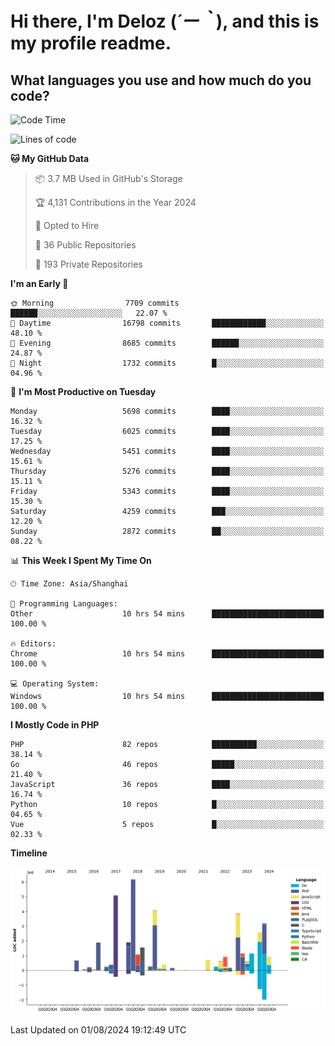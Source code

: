 # **Hi there, I'm Deloz (*´ー｀*), and this is my profile readme.**

## **What languages you use and how much do you code?**

<!--START_SECTION:waka-->
![Code Time](http://img.shields.io/badge/Code%20Time-4%2C502%20hrs%2030%20mins-blue)

![Lines of code](https://img.shields.io/badge/From%20Hello%20World%20I%27ve%20Written-40.5%20million%20lines%20of%20code-blue)

**🐱 My GitHub Data** 

> 📦 3.7 MB Used in GitHub's Storage 
 > 
> 🏆 4,131 Contributions in the Year 2024
 > 
> 💼 Opted to Hire
 > 
> 📜 36 Public Repositories 
 > 
> 🔑 193 Private Repositories 
 > 
**I'm an Early 🐤** 

```text
🌞 Morning                7709 commits        ██████░░░░░░░░░░░░░░░░░░░   22.07 % 
🌆 Daytime                16798 commits       ████████████░░░░░░░░░░░░░   48.10 % 
🌃 Evening                8685 commits        ██████░░░░░░░░░░░░░░░░░░░   24.87 % 
🌙 Night                  1732 commits        █░░░░░░░░░░░░░░░░░░░░░░░░   04.96 % 
```
📅 **I'm Most Productive on Tuesday** 

```text
Monday                   5698 commits        ████░░░░░░░░░░░░░░░░░░░░░   16.32 % 
Tuesday                  6025 commits        ████░░░░░░░░░░░░░░░░░░░░░   17.25 % 
Wednesday                5451 commits        ████░░░░░░░░░░░░░░░░░░░░░   15.61 % 
Thursday                 5276 commits        ████░░░░░░░░░░░░░░░░░░░░░   15.11 % 
Friday                   5343 commits        ████░░░░░░░░░░░░░░░░░░░░░   15.30 % 
Saturday                 4259 commits        ███░░░░░░░░░░░░░░░░░░░░░░   12.20 % 
Sunday                   2872 commits        ██░░░░░░░░░░░░░░░░░░░░░░░   08.22 % 
```


📊 **This Week I Spent My Time On** 

```text
🕑︎ Time Zone: Asia/Shanghai

💬 Programming Languages: 
Other                    10 hrs 54 mins      █████████████████████████   100.00 % 

🔥 Editors: 
Chrome                   10 hrs 54 mins      █████████████████████████   100.00 % 

💻 Operating System: 
Windows                  10 hrs 54 mins      █████████████████████████   100.00 % 
```

**I Mostly Code in PHP** 

```text
PHP                      82 repos            ██████████░░░░░░░░░░░░░░░   38.14 % 
Go                       46 repos            █████░░░░░░░░░░░░░░░░░░░░   21.40 % 
JavaScript               36 repos            ████░░░░░░░░░░░░░░░░░░░░░   16.74 % 
Python                   10 repos            █░░░░░░░░░░░░░░░░░░░░░░░░   04.65 % 
Vue                      5 repos             █░░░░░░░░░░░░░░░░░░░░░░░░   02.33 % 
```



**Timeline**

![Lines of Code chart](https://raw.githubusercontent.com/deloz/deloz/main/assets/bar_graph.png)


 Last Updated on 01/08/2024 19:12:49 UTC
<!--END_SECTION:waka-->

